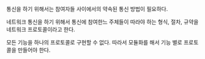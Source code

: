 통신을 하기 위해서는 참여자들 사이에서의 약속된 통신 방법이 필요하다.

네트워크 통신을 하기 위해서 통신에 참여한느 주체들이 따라야 하는 형식, 절차, 규약을
네트워크 프로토콜이라고 한다.

모든 기능을 하나의 프로토콜로 구현할 수 없다.
따라서 모듈화를 해서 기능 별로 프로토콜을 만들어야 한다.

